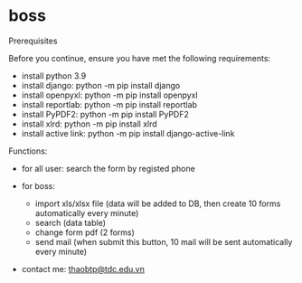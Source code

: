 # boss
Prerequisites

Before you continue, ensure you have met the following requirements:

* install python 3.9
* install django: python -m pip install django
* install openpyxl: python -m pip install openpyxl
* install reportlab: python -m pip install reportlab
* install PyPDF2: python -m pip install PyPDF2
* install xlrd: python -m pip install xlrd
* install active link: python -m pip install django-active-link

Functions:
- for all user: search the form by registed phone
- for boss: 
  + import xls/xlsx file (data will be added to DB, then create 10 forms automatically every minute)
  + search (data table)
  + change form pdf (2 forms)
  + send mail (when submit this button, 10 mail will be sent automatically every minute)
  
- contact me: thaobtp@tdc.edu.vn
